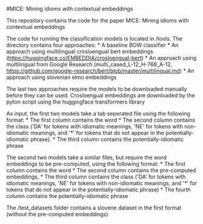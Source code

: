 #MICE: Mining idioms with contextual embeddings

This repository contains the code for the paper MICE: Mining idioms with contextual embeddings

The code for running the classification models is located in /tools. The directory contains four approaches:
    * A baseline BOW classifier
    * An approach using multilingual crosloengual bert embeddings (https://huggingface.co/EMBEDDIA/crosloengual-bert)
    * An approach using multilingual from Google Research (multi_cased_L-12_H-768_A-12, https://github.com/google-research/bert/blob/master/multilingual.md)
    * An approach using slovenian elmo embeddings

The last two approaches require the models to be downloaded manually before they can be used. Crosloengual embeddings are downloaded by the pyton script using the huggingface transformers library

As input, the first two models take a tab seperated file using the following format:
    * The first column contains the word
    * The second column contains the class ('DA' for tokens with idiomatic meanings, 'NE' for tokens with non-idiomatic meanings, and '*' for tokens that do not appear in the potentially-idiomatic phrase). 
    * The third column contains the potentially-idiomatic phrase
    
The second two models take a similar files, but require the word embeddings to be pre-computed, using the following format:
    * The first column contains the word
    * The second column contains the pre-computed embeddings, 
    * The third column contains the class ('DA' for tokens with idiomatic meanings, 'NE' for tokens with non-idiomatic meanings, and '*' for tokens that do not appear in the potentially-idiomatic phrase)
    * The fourth column contains the potentially-idiomatic phrase

The /test_datasets folder contains a slovene dataset in the first format (without the pre-computed embeddings)

